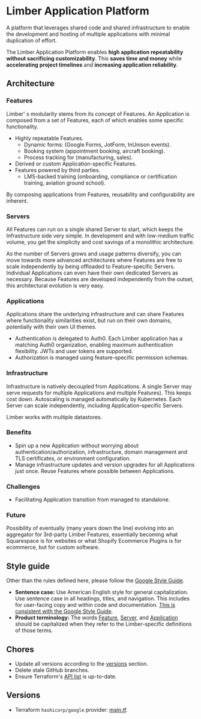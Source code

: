 # Limber Application Platform

A platform that leverages shared code and shared infrastructure
to enable the development and hosting of multiple applications
with minimal duplication of effort.

The Limber Application Platform enables **high application repeatability**\
**without sacrificing customizability**. This **saves time and money**
while **accelerating project timelines** and **increasing application reliability**.

## Architecture

### Features

Limber' s modularity stems from its concept of Features.
An Application is composed from a set of Features,
each of which enables some specific functionality.

- Highly repeatable Features.
  - Dynamic forms:
    (Google Forms, JotForm, InUnison events).
  - Booking system
    (appointment booking, aircraft booking).
  - Process tracking for
    (manufacturing, sales).
- Derived or custom Application-specific Features.
- Features powered by third parties.
  - LMS-backed training
    (onboarding, compliance or certification training, aviation ground school).

By composing applications from Features,
reusability and configurability are inherent.

### Servers

All Features can run on a single shared Server to start,
which keeps the Infrastructure side very simple.
In development and with low-medium traffic volume,
you get the simplicity and cost savings of a monolithic architecture.

As the number of Servers grows and usage patterns diversify,
you can move towards more advanced architectures
where Features are free to scale independently by being offloaded to Feature-specific Servers.
Individual Applications can even have their own dedicated Servers as necessary.
Because Features are developed independently from the outset,
this architectural evolution is very easy.

### Applications

Applications share the underlying infrastructure
and can share Features where functionality similarities exist,
but run on their own domains,
potentially with their own UI themes.

- Authentication is delegated to Auth0.
  Each Limber application has a matching Auth0 organization,
  enabling maximum authentication flexibility.
  JWTs and user tokens are supported.
- Authorization is managed using feature-specific permission schemas.

### Infrastructure

Infrastructure is natively decoupled from Applications.
A single Server may serve requests for multiple Applications and multiple Features).
This keeps cost down.
Autoscaling is managed automatically by Kubernetes.
Each Server can scale independently, including Application-specific Servers.

Limber works with multiple datastores.

### Benefits

- Spin up a new Application without worrying about
  authentication/authorization, infrastructure,
  domain management and TLS certificates, or environment configuration.
- Manage infrastructure updates and version upgrades for all Applications just once.
  Reuse Features where possible between Applications.

### Challenges

- Facilitating Application transition from managed to standalone.

### Future

Possibility of eventually (many years down the line)
evolving into an aggregator for 3rd-party Limber Features,
essentially becoming what Squarespace is for websites
or what Shopify Ecommerce Plugins is for ecommerce,
but for custom software.

## Style guide

Other than the rules defined here, please follow the
[Google Style Guide](https://developers.google.com/style).

- **Sentence case:**
  Use American English style for general capitalization.
  Use sentence case in all headings, titles, and navigation.
  This includes for user-facing copy and within code and documentation.
  [This is consistent with the Google Style Guide](https://developers.google.com/style/text-formatting).
- **Product terminology:**
  The words [Feature](#features), [Server](#servers), and [Application](#applications)
  should be capitalized when they refer to the Limber-specific definitions of those terms.

## Chores

- Update all versions according to the [versions](#versions) section.
- Delete stale GitHub branches.
- Ensure Terraform's [API list](/infrastructure/terraform/apis.tf) is up-to-date.

## Versions

- Terraform `hashicorp/google` provider:
  [main.tf](/infrastructure/terraform/main.tf).
